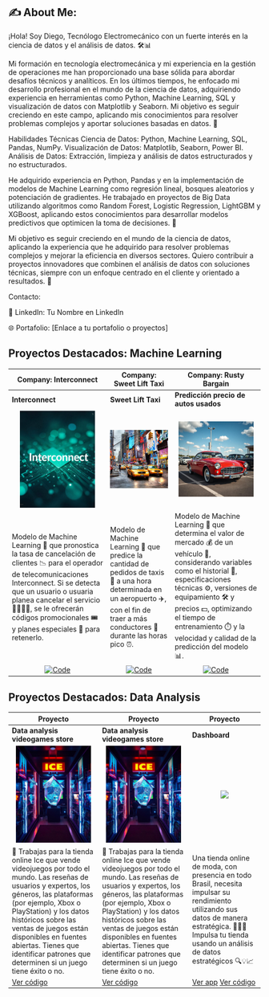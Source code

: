 ## ✍️ About Me:
¡Hola! Soy Diego, Tecnólogo Electromecánico con un fuerte interés en la ciencia de datos y el análisis de datos. 🛠️📊

Mi formación en tecnología electromecánica y mi experiencia en la gestión de operaciones me han proporcionado una base sólida para abordar desafíos técnicos y analíticos. En los últimos tiempos, he enfocado mi desarrollo profesional en el mundo de la ciencia de datos, adquiriendo experiencia en herramientas como Python, Machine Learning, SQL y visualización de datos con Matplotlib y Seaborn. Mi objetivo es seguir creciendo en este campo, aplicando mis conocimientos para resolver problemas complejos y aportar soluciones basadas en datos. 🌟

Habilidades Técnicas
Ciencia de Datos: Python, Machine Learning, SQL, Pandas, NumPy.
Visualización de Datos: Matplotlib, Seaborn, Power BI.
Análisis de Datos: Extracción, limpieza y análisis de datos estructurados y no estructurados.

He adquirido experiencia en Python, Pandas y en la implementación de modelos de Machine Learning como regresión lineal, bosques aleatorios y potenciación de gradientes. He trabajado en proyectos de Big Data utilizando algoritmos como Random Forest, Logistic Regression, LightGBM y XGBoost, aplicando estos conocimientos para desarrollar modelos predictivos que optimicen la toma de decisiones. 🚀

Mi objetivo es seguir creciendo en el mundo de la ciencia de datos, aplicando la experiencia que he adquirido para resolver problemas complejos y mejorar la eficiencia en diversos sectores. Quiero contribuir a proyectos innovadores que combinen el análisis de datos con soluciones técnicas, siempre con un enfoque centrado en el cliente y orientado a resultados. 🚀

Contacto:

💼 LinkedIn: Tu Nombre en LinkedIn

🌐 Portafolio: [Enlace a tu portafolio o proyectos]


## Proyectos Destacados: Machine Learning

| **Company: Interconnect** | **Company: Sweet Lift Taxi** | **Company: Rusty Bargain** |  
|--------------|--------------|--------------|  
| **Interconnect** | **Sweet Lift Taxi** | **Predicción precio de autos usados** |  
| <div align="center"><img src="https://github.com/digel1010/files/blob/main/Interconnect.jpg" width="150" /></div> | <div align="center"><img src="https://github.com/digel1010/files/blob/main/swift%20lift.jpg" width="150" /></div> | <div align="center"><img src="https://github.com/digel1010/files/blob/main/rusty%20bargain.jpg" width="150" /></div> |  
| Modelo de Machine Learning 🤖 que pronostica la tasa de cancelación de clientes 📉 para el operador de telecomunicaciones Interconnect. Si se detecta que un usuario o usuaria planea cancelar el servicio 🏃‍♂️🏃‍♀️, se le ofrecerán códigos promocionales 🎟️ y planes especiales 🌟 para retenerlo. | Modelo de Machine Learning 🤖 que predice la cantidad de pedidos de taxis 🚖 a una hora determinada en un aeropuerto ✈️, con el fin de traer a más conductores 🚗 durante las horas pico ⏰. | Modelo de Machine Learning 🤖 que determina el valor de mercado 💰 de un vehículo 🚗, considerando variables como el historial 📝, especificaciones técnicas ⚙️, versiones de equipamiento 🛠️ y precios 💵, optimizando el tiempo de entrenamiento ⏱️ y la velocidad y calidad de la predicción del modelo 📊. |  
| <div align="center"><a href="https://github.com/digel1010/Interconnect/blob/main/interconnect%20project.ipynb"><img src="https://img.shields.io/badge/-CODE-blue" width="50" alt="Code" /></a></div> | <div align="center"><a href="https://github.com/digel1010/prediccion-de-pedidos-de-taxis/blob/main/sweet.ipynb"><img src="https://img.shields.io/badge/-CODE-blue" width="50" alt="Code" /></a></div> | <div align="center"><a href="https://github.com/digel1010/prediccion-precio-de-autos-usados/blob/main/rusty.ipynb"><img src="https://img.shields.io/badge/-CODE-blue" width="50" alt="Code" /></a></div> |  




## Proyectos Destacados: Data Analysis

| **Proyecto** | **Proyecto** | **Proyecto** |  
|--------------|--------------|--------------|  
| **Data analysis videogames store** | **Data analysis videogames store** | **Dashboard** |  
| <div align="center"><img src="https://github.com/digel1010/files/blob/main/Ice.jpg" width="150" /></div> | <div align="center"><img src="https://github.com/digel1010/files/blob/main/Ice.jpg" width="150" /></div> | <div align="center"><img src="https://github.com/user-attachments/assets/f2bef59b-7f4b-4613-8629-eb529ce8691a" width="150" /></div> |  
| 💼 Trabajas para la tienda online Ice que vende videojuegos por todo el mundo. Las reseñas de usuarios y expertos, los géneros, las plataformas (por ejemplo, Xbox o PlayStation) y los datos históricos sobre las ventas de juegos están disponibles en fuentes abiertas. Tienes que identificar patrones que determinen si un juego tiene éxito o no. | 💼 Trabajas para la tienda online Ice que vende videojuegos por todo el mundo. Las reseñas de usuarios y expertos, los géneros, las plataformas (por ejemplo, Xbox o PlayStation) y los datos históricos sobre las ventas de juegos están disponibles en fuentes abiertas. Tienes que identificar patrones que determinen si un juego tiene éxito o no. | Una tienda online de moda, con presencia en todo Brasil, necesita impulsar su rendimiento utilizando sus datos de manera estratégica. 🌟👗👠 Impulsa tu tienda usando un análisis de datos estratégicos 🔍💡📈 |  
| [Ver código](https://github.com/digel1010/Analisis-de-datos-en-tienda-de-videojuegos-Ice/blob/main/analisis%20de%20datos%20en%20tienda%20de%20videojuegos.ipynb) | [Ver código](https://github.com/digel1010/Analisis-de-datos-en-tienda-de-videojuegos-Ice/blob/main/analisis%20de%20datos%20en%20tienda%20de%20videojuegos.ipynb) | [Ver app](https://dash-store-brazil-analytics.streamlit.app/) [Ver código](https://github.com/GabrielChavezC/store_sales_interactive) |  
